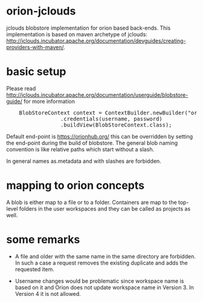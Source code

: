 orion-jclouds
=====


jclouds blobstore implementation for orion based back-ends. This implementation is based on maven archetype of jclouds: http://jclouds.incubator.apache.org/documentation/devguides/creating-providers-with-maven/. 

basic setup
=====

Please read <http://jclouds.incubator.apache.org/documentation/userguide/blobstore-guide/> for more information

<pre>
    BlobStoreContext context = ContextBuilder.newBuilder("orionblob")
                 .credentials(username, password)
                 .buildView(BlobStoreContext.class);
</pre>

Default end-point is <https://orionhub.org/> this can be overridden by setting the end-point during the build of blobstore.
The general blob naming convention is like relative paths which start without a slash.

In general names as.metadata and with slashes are forbidden. 



mapping to orion concepts
===

A blob is either map to a file or to a folder. Containers are map to the top-level folders in the user workspaces and they can be called as projects as well.

some remarks
====



- A file and older with the same name in the same directory are forbidden. In such a case a request removes the existing duplicate and adds the requested item. 

- Username changes would be problematic since workspace name is based on it and Orion does not update workspace name in Version 3. In Version 4 it is not allowed. 



